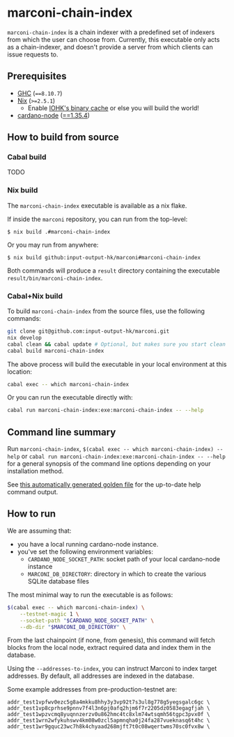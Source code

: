 # marconi-chain-index

`marconi-chain-index` is a chain indexer with a predefined set of indexers from which the user can choose from.
Currently, this executable only acts as a chain-indexer, and doesn't provide a server from which clients can issue requests to.

## Prerequisites

* [GHC](https://www.haskell.org/downloads/) (`==8.10.7`)
* [Nix](https://nixos.org/download.html) (`>=2.5.1`)
  * Enable [IOHK's binary cache](https://iohk.zendesk.com/hc/en-us/articles/900000673963-Installing-Nix-on-Linux-distribution-and-setting-up-IOHK-binaries) or else you will build the world!
* [cardano-node](https://github.com/IntersectMBO/cardano-node) ([==1.35.4](https://github.com/IntersectMBO/cardano-node/releases/tag/1.35.4))

## How to build from source

### Cabal build

TODO

### Nix build

The `marconi-chain-index` executable is available as a nix flake.

If inside the `marconi` repository, you can run from the top-level:

```
$ nix build .#marconi-chain-index
```

Or you may run from anywhere:

```
$ nix build github:input-output-hk/marconi#marconi-chain-index
```

Both commands will produce a `result` directory containing the executable
`result/bin/marconi-chain-index`.

### Cabal+Nix build

To build `marconi-chain-index` from the source files, use the following commands:

```sh
git clone git@github.com:input-output-hk/marconi.git
nix develop
cabal clean && cabal update # Optional, but makes sure you start clean
cabal build marconi-chain-index
```

The above process will build the executable in your local environment at this location:

```sh
cabal exec -- which marconi-chain-index
```

Or you can run the executable directly with:

```sh
cabal run marconi-chain-index:exe:marconi-chain-index -- --help
```

## Command line summary

Run `marconi-chain-index`, `$(cabal exec -- which marconi-chain-index) --help` or `cabal run marconi-chain-index:exe:marconi-chain-index -- --help` for a general synopsis of the command line options depending on your installation method.

See [this automatically generated golden file](./test/Spec/Golden/Cli/marconi-chain-index___help.help) for the up-to-date help command output.

## How to run

We are assuming that:

* you have a local running cardano-node instance.
* you've set the following environment variables:
  * `CARDANO_NODE_SOCKET_PATH`: socket path of your local cardano-node instance
  * `MARCONI_DB_DIRECTORY`: directory in which to create the various SQLite database files

The most minimal way to run the executable is as follows:

```sh
$(cabal exec -- which marconi-chain-index) \
    --testnet-magic 1 \
    --socket-path "$CARDANO_NODE_SOCKET_PATH" \
    --db-dir "$MARCONI_DB_DIRECTORY" \
```

From the last chainpoint (if none, from genesis), this command will fetch blocks from the local node, extract required data and index them in the database.

Using the `--addresses-to-index`, you can instruct Marconi to index target addresses.
By default, all addresses are indexed in the database.

Some example addresses from pre-production-testnet are:

```
addr_test1vpfwv0ezc5g8a4mkku8hhy3y3vp92t7s3ul8g778g5yegsgalc6gc \
addr_test1vp8cprhse9pnnv7f4l3n6pj0afq2hjm6f7r2205dz0583egagfjah \
addr_test1wpzvcmq8yuqnnzerzv0u862hmc4tc8xlm74wtsqmh56tgpc3pvx0f \
addr_test1wrn2wfykuhswv4km08w0zcl5apmnqha0j24fa287vueknasq6t4hc \
addr_test1wr9gquc23wc7h8k4chyaad268mjft7t0c08wqertwms70sc0fvx8w \
```
